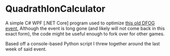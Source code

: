 # QuadrathlonCalculator
A simple C# WPF [.NET Core] program used to optimize [this old DFOG event.](https://www.dfoneople.com/news/events/1124/Queen-of-Skardi-Quadrathlon)
Although the event is long gone (and likely will not come back in this exact form), the code might be useful enough to fork over for other games.

Based off a console-based Python script I threw together around the last week of said event.
